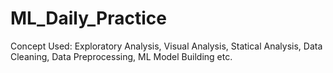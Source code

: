 # ML_Daily_Practice
Concept Used: Exploratory Analysis, Visual Analysis, Statical Analysis, Data Cleaning, Data Preprocessing, ML Model Building etc.
